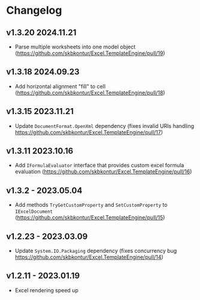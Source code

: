 # Changelog

## v1.3.20 2024.11.21
- Parse multiple worksheets into one model object (https://github.com/skbkontur/Excel.TemplateEngine/pull/19)

## v1.3.18 2024.09.23
- Add horizontal alignment "fill" to cell (https://github.com/skbkontur/Excel.TemplateEngine/pull/18)

## v1.3.15 2023.11.21
- Update `DocumentFormat.OpenXml` dependency (fixes invalid URIs handling https://github.com/skbkontur/Excel.TemplateEngine/pull/17)

## v1.3.11 2023.10.16
- Add `IFormulaEvaluator` interface that provides custom excel formula evaluation (https://github.com/skbkontur/Excel.TemplateEngine/pull/16)  

## v1.3.2 - 2023.05.04
- Add methods `TryGetCustomProperty` and `SetCustomProperty` to `IExcelDocument` (https://github.com/skbkontur/Excel.TemplateEngine/pull/15)

## v1.2.23 - 2023.03.09
- Update `System.IO.Packaging` dependency (fixes concurrency bug https://github.com/skbkontur/Excel.TemplateEngine/pull/14)

## v1.2.11 - 2023.01.19
- Excel rendering speed up
